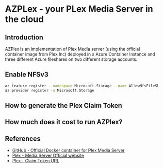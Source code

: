 # AZPLex - your PLex Media Server in the cloud

## Introduction
AZPlex is an implementation of Plex Media server (using the official container image from Plex Inc) deployed in a Azure Container Instance and three different Azure fileshares on two different storage accounts.

## Enable NFSv3

```bash
az feature register --namespace Microsoft.Storage --name AllowNfsFileShares
az provider register -n Microsoft.Storage
```

## How to generate the Plex Claim Token

## How much does it cost to run AZPlex?

## References

- [GitHub - Official Docker container for Plex Media Server](https://github.com/plexinc/pms-docker)
- [Plex - Media Server Official website](https://www.plex.tv/)
- [Plex - Claim Token URL](https://www.plex.tv/claim/)